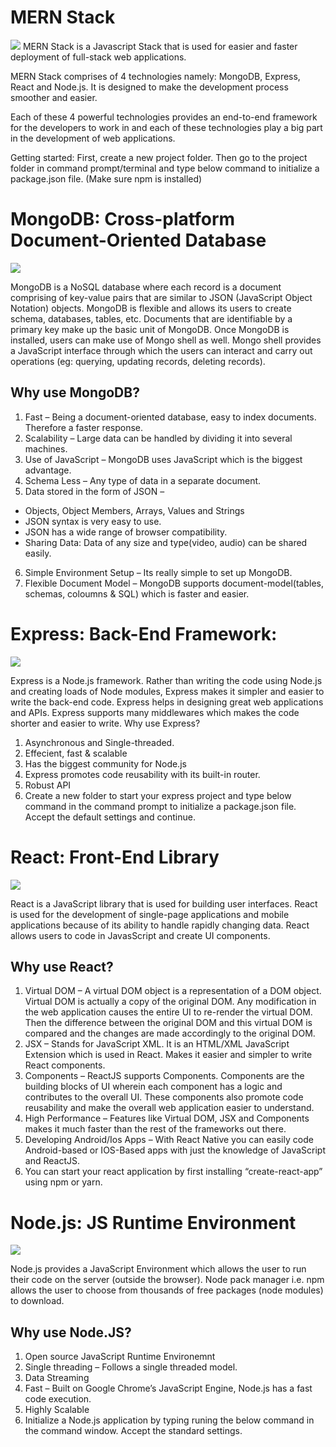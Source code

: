 # MERN Stack
![](https://miro.medium.com/max/2560/1*k0SazfSJ-tPSBbt2WDYIyw.png)
MERN Stack is a Javascript Stack that is used for easier and faster deployment of full-stack web applications. 

MERN Stack comprises of 4 technologies namely: MongoDB, Express, React and Node.js. It is designed to make the development process smoother and easier.

Each of these 4 powerful technologies provides an end-to-end framework for the developers to work in and each of these technologies play a big part in the development of web applications.

Getting started: First, create a new project folder. Then go to the project folder in command prompt/terminal and type below command to initialize a package.json file. (Make sure npm is installed) 

# MongoDB: Cross-platform Document-Oriented Database 

![](https://encrypted-tbn0.gstatic.com/images?q=tbn%3AANd9GcRvk27FJ7keQnZLcglO7LP8Bo8HdNikQMeSNQ&usqp=CAU)

MongoDB is a NoSQL database where each record is a document comprising of key-value pairs that are similar to JSON (JavaScript Object Notation) objects. MongoDB is flexible and allows its users to create schema, databases, tables, etc. Documents that are identifiable by a primary key make up the basic unit of MongoDB. Once MongoDB is installed, users can make use of Mongo shell as well. Mongo shell provides a JavaScript interface through which the users can interact and carry out operations (eg: querying, updating records, deleting records).
## Why use MongoDB? 
1. Fast – Being a document-oriented database, easy to index documents. Therefore a faster response.
2. Scalability – Large data can be handled by dividing it into several machines.
3. Use of JavaScript – MongoDB uses JavaScript which is the biggest advantage.
4. Schema Less – Any type of data in a separate document.
5. Data stored in the form of JSON –
- Objects, Object Members, Arrays, Values and Strings
- JSON syntax is very easy to use.
- JSON has a wide range of browser compatibility.
- Sharing Data: Data of any size and type(video, audio) can be shared easily.
6. Simple Environment Setup – Its really simple to set up MongoDB.
7. Flexible Document Model – MongoDB supports document-model(tables, schemas, coloumns & SQL) which is faster and easier.


# Express: Back-End Framework: 

![](https://expressjs.com/images/express-facebook-share.png)

Express is a Node.js framework. Rather than writing the code using Node.js and creating loads of Node modules, Express makes it simpler and easier to write the back-end code. Express helps in designing great web applications and APIs. Express supports many middlewares which makes the code shorter and easier to write.
Why use Express? 
1. Asynchronous and Single-threaded.
2. Effecient, fast & scalable
3. Has the biggest community for Node.js
4. Express promotes code reusability with its built-in router.
5. Robust API
6. Create a new folder to start your express project and type below command in the command prompt to initialize a package.json file. Accept the default settings and continue. 
 

# React: Front-End Library 

![](https://storage.googleapis.com/blog-images-backup/1*h8d-4wYLN9wwiEsLAA_5yg.jpeg)

React is a JavaScript library that is used for building user interfaces. React is used for the development of single-page applications and mobile applications because of its ability to handle rapidly changing data. React allows users to code in JavasScript and create UI components. 
## Why use React? 
1. Virtual DOM – A virtual DOM object is a representation of a DOM object. Virtual DOM is actually a copy of the original DOM. Any modification in the web application causes the entire UI to re-render the virtual DOM. Then the difference between the original DOM and this virtual DOM is compared and the changes are made accordingly to the original DOM.
2. JSX – Stands for JavaScript XML. It is an HTML/XML JavaScript Extension which is used in React. Makes it easier and simpler to write React components.
3. Components – ReactJS supports Components. Components are the building blocks of UI wherein each component has a logic and contributes to the overall UI. These components also promote code reusability and make the overall web application easier to understand.
4. High Performance – Features like Virtual DOM, JSX and Components makes it much faster than the rest of the frameworks out there.
5. Developing Android/Ios Apps – With React Native you can easily code Android-based or IOS-Based apps with just the knowledge of JavaScript and ReactJS.
6. You can start your react application by first installing “create-react-app” using npm or yarn. 


# Node.js: JS Runtime Environment 

![](https://cdn-media-1.freecodecamp.org/images/1*DF0g7bNW5e2z9XS9N2lAiw.jpeg)

Node.js provides a JavaScript Environment which allows the user to run their code on the server (outside the browser). Node pack manager i.e. npm allows the user to choose from thousands of free packages (node modules) to download. 
## Why use Node.JS? 
1. Open source JavaScript Runtime Environemnt
2. Single threading – Follows a single threaded model.
3. Data Streaming
4. Fast – Built on Google Chrome’s JavaScript Engine, Node.js has a fast code execution.
5. Highly Scalable
6. Initialize a Node.js application by typing runing the below command in the command window. Accept the standard settings. 
 
